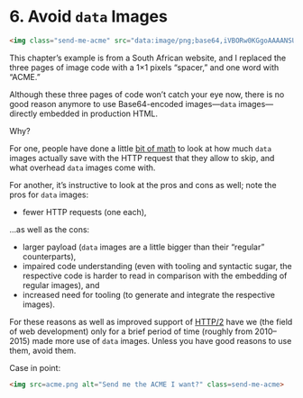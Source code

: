 # 6. Avoid `data` Images

```html
<img class="send-me-acme" src="data:image/png;base64,iVBORw0KGgoAAAANSUhEUgAAAAEAAAABAQMAAAAl21bKAAAAA1BMVEUAAACnej3aAAAAAXRSTlMAQObYZgAAAApJREFUeAFjZAAAAAQAAhq+CAMAAAAASUVORK5CYII=" alt="Send me to build ACME I want" />
```

This chapter’s example is from a South African website, and I replaced the three pages of image code with a 1×1 pixels “spacer,” and one word with “ACME.”

Although these three pages of code won’t catch your eye now, there is no good reason anymore to use Base64-encoded images—`data` images—directly embedded in production HTML.

Why?

For one, people have done a little [bit of math](https://www.andygup.net/a-closer-look-at-base64-image-performance/) to look at how much `data` images actually save with the HTTP request that they allow to skip, and what overhead `data` images come with.

For another, it’s instructive to look at the pros and cons as well; note the pros for `data` images:

* fewer HTTP requests (one each),

…as well as the cons:

* larger payload (`data` images are a little bigger than their “regular” counterparts),
* impaired code understanding (even with tooling and syntactic sugar, the respective code is harder to read in comparison with the embedding of regular images), and
* increased need for tooling (to generate and integrate the respective images).

For these reasons as well as improved support of [HTTP/2](https://en.wikipedia.org/wiki/HTTP/2) have we (the field of web development) only for a brief period of time (roughly from 2010–2015) made more use of `data` images. Unless you have good reasons to use them, avoid them.

Case in point:

```html
<img src=acme.png alt="Send me the ACME I want?" class=send-me-acme>
```